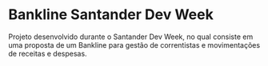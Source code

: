# Bankline Santander Dev Week

Projeto desenvolvido durante o Santander Dev Week, no qual consiste em uma proposta de um Bankline para gestão de correntistas e movimentações de receitas e despesas.
